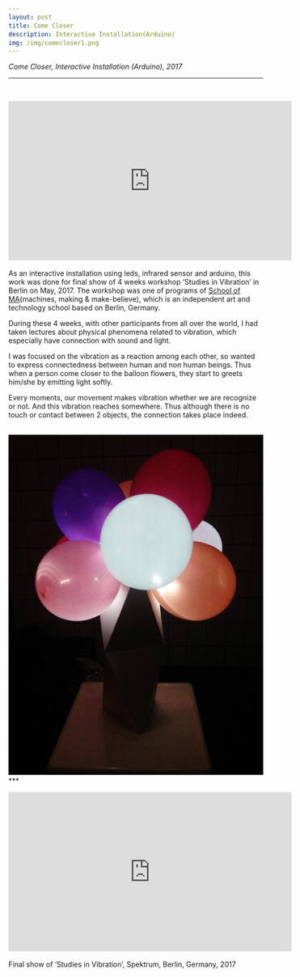 ```yaml
---
layout: post
title: Come Closer
description: Interactive Installation(Arduino)
img: /img/comecloser1.png
---
```


<i>Come Closer, Interactive Installation (Arduino), 2017</i>

***

<br/>
<p align="middle">
<iframe width="560" height="315" src="https://www.youtube.com/embed/gBZF0AGYk6o" frameborder="0" allowfullscreen></iframe>
</p>

As an interactive installation using leds, infrared sensor and arduino, this work was done for final show of 4 weeks workshop ‘Studies in Vibration’ in Berlin on May, 2017. The workshop was one of programs of <a href="http://schoolofma.org" target="blank">School of MA</a>(machines, making & make-believe), which is an independent art and technology school based on Berlin, Germany. <br/>

During these 4 weeks, with other participants from all over the world, I had taken lectures about physical phenomena related to vibration, which especially have connection with sound and light. <br/>

I was focused on the vibration as a reaction among each other, so wanted to express connectedness between human and non human beings.
Thus when a person come closer to the balloon flowers, they start to greets him/she by emitting light softly. <br/>

Every moments, our movement makes vibration whether we are recognize or not. And this vibration reaches somewhere. Thus although there is no touch or contact between 2 objects, the connection takes place indeed.


<br/>
<img class="col three" src="/img/comecloser5.jpeg" alt="picture of come closer, installation" title="picture of come closer, installation"/>


<br/>
***
<br/>
<p align="middle">
<iframe width="560" height="315" src="https://www.youtube.com/embed/ypGv_It0LKk" frameborder="0" allowfullscreen></iframe>
</p>
<div class="col three caption">
	Final show of ‘Studies in Vibration’, Spektrum, Berlin, Germany, 2017
</div>

<br/><br/><br/>
